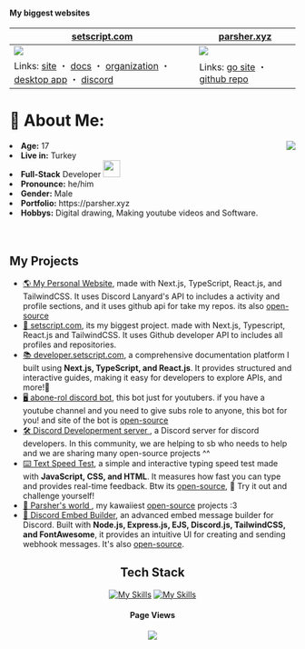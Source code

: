 <!-- <h1 align="center">~ 💖 𝓦𝓮𝓵𝓬𝓸𝓶𝓮 𝓽𝓸 𝓶𝔂 𝓟𝓻𝓸𝓯𝓲𝓵𝓮 💖 ~</h1>
<img src="./header.svg" width="10000"> -->

#### My biggest websites

| [setscript.com](https://www.setscript.com) | [parsher.xyz](https://www.parsher.xyz/) |
| --- | --- |
| ![](https://github.com/user-attachments/assets/6e58d992-064e-44bb-a198-c1ddac146fbe) | ![](https://github.com/user-attachments/assets/d6fde790-0109-4a83-bbab-c0376c5d9c64) |
| Links: [site](https://www.setscript.com) ・ [docs](https://developer.setscript.com/) ・ [organization](https://github.com/setscript) ・ [desktop app](https://github.com/setscript/SetScript-Desktop) ・ [discord](https://discord.gg/qEmGxaDUfY) | Links: [go site](https://www.parsher.xyz/) ・ [github repo](https://github.com/parsherr/modern-portfolio)|

# 💫 About Me: 
<!--bunu üst satıra alırsın kullanırsan <img src="https://media.giphy.com/media/mGcNjsfWAjY5AEZNw6/giphy.gif" width="50"> -->
  <div align="center">

<img src="https://github.com/user-attachments/assets/cc5f597d-1b87-4e13-91a3-d737d0bc1627" align="right">
  </div>
  <li>
 <b>Age:</b> 17</li>
  <li>
 <b>Live in:</b> Turkey</li>
<li>
<b>Full-Stack</b> Developer <img src="https://media.giphy.com/media/WUlplcMpOCEmTGBtBW/giphy.gif" width="30">
</li>
<li>
<b>Pronounce:</b> he/him
</li>
<li>
<b>Gender:</b> Male
</li>
<li>
<b>Portfolio:</b> https://parsher.xyz
</li>
<li>
<b>Hobbys:</b> Digital drawing, Making youtube videos and Software.
</li>
</br></br>

## My Projects

- [🌎 My Personal Website](https://parsher.xyz), made with Next.js, TypeScript, React.js, and TailwindCSS. It uses Discord Lanyard's API to includes a activity and profile sections, and it uses github api for take my repos. its also [open-source](https://github.com/parsherr/modern-portfolio)
- [📖 setscript.com](https://setscript.com), its my biggest project. made with Next.js, Typescript, React.js and TailwindCSS. It uses Github developer API  to includes all profiles and repositories.
- [📚 developer.setscript.com](https://developer.setscript.com), a comprehensive documentation platform I built using **Next.js, TypeScript, and React.js**. It provides structured and interactive guides, making it easy for developers to explore APIs, and more!🚀
- [🖥️ abone-rol discord bot](https://www.abonerol.site/), this bot just for youtubers. if you have a youtube channel and you need to give subs role to anyone, this bot for you! and site of the bot is [open-source](https://github.com/parsherr/Bot-Site-Template)
- [🛠️ Discord Developerment server ](https://discord.gg/bdfd), a Discord server for discord developers. In this community, we are helping to sb who needs to help and we are sharing many open-source projects ^^
- [⌨️ Text Speed Test](https://typing-speed-test-blue-zeta.vercel.app/), a simple and interactive typing speed test made with **JavaScript, CSS, and HTML**. It measures how fast you can type and provides real-time feedback. Btw its [open-source](https://github.com/parsherr/typing-speed-test), 🚀 Try it out and challenge yourself!
- [🎀 Parsher's world ](https://parshers-world.vercel.app/), my kawaiiest [open-source](https://github.com/parsherr/kawai-site/) projects :3
- [📢 Discord Embed Builder](http://us1.botcore.org:5016/), an advanced embed message builder for Discord. Built with **Node.js, Express.js, EJS, Discord.js, TailwindCSS, and FontAwesome**, it provides an intuitive UI for creating and sending webhook messages. It's also [open-source](https://github.com/parsherr/discord-embed-builder).

<div align="center">
  
## Tech Stack

[![My Skills](https://skillicons.dev/icons?i=js,html,css,discordjs,discord,express,lua,mongodb,nodejs,ps,pr,ae,react,robloxstudio,ts)](https://parsher.xyz)
[![My Skills](https://skillicons.dev/icons?i=vscode,vercel,bun,git,bootstrap,cloudflare,electron,md,npm,obsidian,powershell,stackoverflow,tailwind,figma)](https://parsher.xyz)
<!-- github tech usage starts ![](https://github-readme-stats.vercel.app/api/top-langs/?username=parsherr&theme=dark&hide_border=true&include_all_commits=false&count_private=false&layout=compact) -->
</div>

<div align="center">
<!--kullanırken alta alırsın <img src="https://media.giphy.com/media/VgCDAzcKvsR6OM0uWg/giphy.gif" width="40">-->
<h4>Page Views</h4>
<img src="https://count.getloli.com/get/@parsherr?theme=gelbooru"> 
<!-- <br /> <img src="https://count.getloli.com/get/@parsherr?theme=booru-lewd"> with animation-->
</div>


<!--<img src="./status.svg" width="10000">-->
<!--<div align="center">
  <h4>Me:</h4>
  <a href="https://parsher.xyz" >
   <img src="https://lanyard.kyrie25.me/api/689447667465453599?waveColor=8B8BFA&waveSpotifyColor=B48EF7&gradient=7E37F9-B48EF7-E568C4&imgStyle=square"  />
  </a>
</div>-->
<!--  lanyard banner çekmek için :   ...api/689447667465453599?showBanner=animated&waveColor=transparent&waveSpotifyColor=transparent&bannerFilter=brightness(0.8)%20blur(2px)&gradient=7E37F9-B48EF7-E568C4&imgStyle=square"-->



<!-- uwu :3 -->
